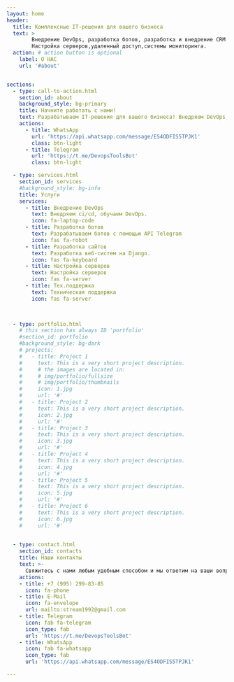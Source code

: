 ```yaml
---
layout: home
header:
  title: Комплексные IT-решения для вашего бизнеса
  text: >
        Внедрение DevOps, разработка ботов, разработка и внедрение CRM на Django.
        Настройка серверов,удаленный доступ,системы мониторинга. 
  action: # action button is optional
    label: О НАС
    url: '#about'


sections:
  - type: call-to-action.html
    section_id: about
    background_style: bg-primary
    title: Начните работать с нами!
    text: Разрабатываем IT-решения для вашего бизнеса! Внедряем DevOps,разрабатываем веб-системы, ботов, оказываем поддержку. Оказываем полный спектр ИТ решений. 
    actions:
      - title: WhatsApp
        url: 'https://api.whatsapp.com/message/ES4ODFIS5TPJK1'
        class: btn-light
      - title: Telegram
        url: 'https://t.me/DevopsToolsBot'
        class: btn-light

  - type: services.html
    section_id: services
    #background_style: bg-info
    title: Услуги
    services:
      - title: Внедрение DevOps
        text: Внедряем ci/cd, обучаем DevOps.
        icon: fa-laptop-code
      - title: Разработка ботов
        text: Разрабатываем ботов с помощью API Telegram
        icon: fas fa-robot
      - title: Разработка сайтов
        text: Разработка веб-систем на Django.
        icon: fas fa-keyboard
      - title: Настройка серверов
        text: Настройка серверов
        icon: fas fa-server
      - title: Тех.поддержка
        text: Техническая поддержка
        icon: fas fa-server

     

  - type: portfolio.html
    # this section has always ID 'portfolio'
    #section_id: portfolio
    #background_style: bg-dark
    # projects:
    #   - title: Project 1
    #     text: This is a very short project description.
    #     # the images are located in:
    #     # img/portfolio/fullsize
    #     # img/portfolio/thumbnails
    #     icon: 1.jpg
    #     url: '#'
    #   - title: Project 2
    #     text: This is a very short project description.
    #     icon: 2.jpg
    #     url: '#'
    #   - title: Project 3
    #     text: This is a very short project description.
    #     icon: 3.jpg
    #     url: '#'
    #   - title: Project 4
    #     text: This is a very short project description.
    #     icon: 4.jpg
    #     url: '#'
    #   - title: Project 5
    #     text: This is a very short project description.
    #     icon: 5.jpg
    #     url: '#'
    #   - title: Project 6
    #     text: This is a very short project description.
    #     icon: 6.jpg
    #     url: '#'

  
  - type: contact.html
    section_id: contacts
    title: Наши контакты
    text: >-
      Свяжитесь с нами любым удобным способом и мы ответим на ваши вопросы. 
    actions:
    - title: +7 (995) 299-83-85
      icon: fa-phone
    - title: E-Mail
      icon: fa-envelope
      url: mailto:stream1992@gmail.com
    - title: Telegram
      icon: fab fa-telegram
      icon_type: fab
      url: 'https://t.me/DevopsToolsBot'
    - title: WhatsApp
      icon: fab fa-whatsapp
      icon_type: fab
      url: 'https://api.whatsapp.com/message/ES4ODFIS5TPJK1'

---
```

